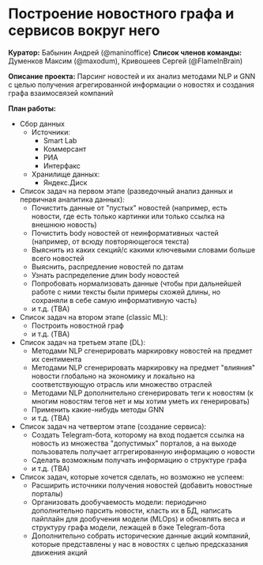 # Построение новостного графа и сервисов вокруг него


**Куратор:** Бабынин Андрей (@maninoffice)
**Список членов команды:** Думенков Максим (@maxodum), Кривошеев Сергей (@FlameInBrain)

**Описание проекта:** Парсинг новостей и их анализ методами NLP и GNN с целью получения агрегированной информации о новостях и создания графа взаимосвязей компаний

**План работы:**
* Сбор данных
  - Источники:
    * Smart Lab
    * Коммерсант
    * РИА
    * Интерфакс
  - Хранилище данных: 
    * Яндекс.Диск
* Список задач на первом этапе (разведочный анализ данных и первичная аналитика данных):
  - Почистить данные от "пустых" новостей (например, есть новости, где есть только картинки или только ссылка на внешнюю новость)
  - Почистить body новостей от неинформативных частей (например, от всюду повторяющегося текста)
  - Выяснить из каких секций/с какими ключевыми словами больше всего новостей
  - Выяснить, распредление новостей по датам
  - Узнать распределение длин body новостей  
  - Попробовать нормализовать данные (чтобы при дальнейшей работе с ними тексты были примеры схожей длины, но сохраняли в себе самую информативную часть)
  - и т.д. (TBA)
* Список задач на втором этапе (classic ML):
  - Построить новостной граф
  - и т.д. (TBA)
* Список задач на третьем этапе (DL):
  - Методами NLP сгенерировать маркировку новостей на предмет их сентимента
  - Методами NLP сгенерировать маркировку на предмет "влияния" новости глобально на экономику и локально на соответствующую отрасль или множество отраслей
  - Методами NLP дополнительно сгенерировать теги к новостям (к многим новостям тегов нет и мы хотим уметь их генерировать)
  - Применить какие-нибудь методы GNN
  - и т.д. (TBA)
* Список задач на четвертом этапе (создание сервиса):
  - Создать Telegram-бота, которому на вход подается ссылка на новость из множества "допустимых" порталов, а на выходе пользователь получает аггрегированную информацию о новости
  - Сделать возможным получать информацию о структуре графа
  - и т.д. (TBA)
* Список задач, которые хочется сделать, но возможно не успеем:
  - Расширить источники получения новостей (добавить новостные порталы)
  - Организовать дообучаемость модели: периодично дополнительно парсить новости, класть их в БД, написать пайплайн для дообучения модели (MLOps) и обновлять веса и структуру графа модели, лежащей в бэке Telegram-бота
  - Дополнительно собрать исторические данные акций компаний, которые представлены у нас в новостях с целью предсказания движения акций
